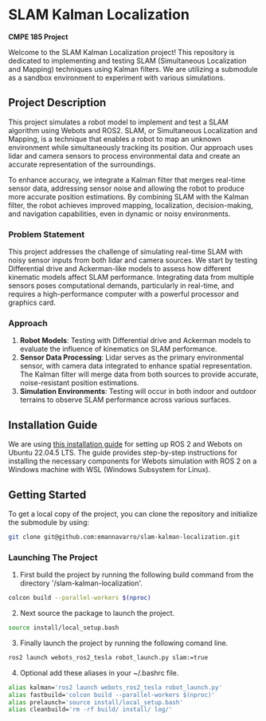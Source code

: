 # SLAM Kalman Localization

**CMPE 185 Project**

Welcome to the SLAM Kalman Localization project! This repository is dedicated to implementing and testing SLAM (Simultaneous Localization and Mapping) techniques using Kalman filters. We are utilizing a submodule as a sandbox environment to experiment with various simulations.

## Project Description

This project simulates a robot model to implement and test a SLAM algorithm using Webots and ROS2. SLAM, or Simultaneous Localization and Mapping, is a technique that enables a robot to map an unknown environment while simultaneously tracking its position. Our approach uses lidar and camera sensors to process environmental data and create an accurate representation of the surroundings.

To enhance accuracy, we integrate a Kalman filter that merges real-time sensor data, addressing sensor noise and allowing the robot to produce more accurate position estimations. By combining SLAM with the Kalman filter, the robot achieves improved mapping, localization, decision-making, and navigation capabilities, even in dynamic or noisy environments.

### Problem Statement

This project addresses the challenge of simulating real-time SLAM with noisy sensor inputs from both lidar and camera sources. We start by testing Differential drive and Ackerman-like models to assess how different kinematic models affect SLAM performance. Integrating data from multiple sensors poses computational demands, particularly in real-time, and requires a high-performance computer with a powerful processor and graphics card.

### Approach

1. **Robot Models**: Testing with Differential drive and Ackerman models to evaluate the influence of kinematics on SLAM performance.
2. **Sensor Data Processing**: Lidar serves as the primary environmental sensor, with camera data integrated to enhance spatial representation. The Kalman filter will merge data from both sources to provide accurate, noise-resistant position estimations.
3. **Simulation Environments**: Testing will occur in both indoor and outdoor terrains to observe SLAM performance across various surfaces.



## Installation Guide

We are using [this installation guide](https://docs.ros.org/en/humble/Tutorials/Advanced/Simulators/Webots/Installation-Windows.html) for setting up ROS 2 and Webots on Ubuntu 22.04.5 LTS. The guide provides step-by-step instructions for installing the necessary components for Webots simulation with ROS 2 on a Windows machine with WSL (Windows Subsystem for Linux).

## Getting Started

To get a local copy of the project, you can clone the repository and initialize the submodule by using:


```bash
git clone git@github.com:emannavarro/slam-kalman-localization.git
```
### Launching The Project 
 1. First build the project by running the following build command from the directory '/slam-kalman-localization'.
 ```bash
 colcon build --parallel-workers $(nproc)
 ```
 2. Next source the package to launch the project.
 ```bash
 source install/local_setup.bash
 ```
 3. Finally launch the project by running the following comand line.
 ```bash
 ros2 launch webots_ros2_tesla robot_launch.py slam:=true
 ```
4. Optional add these aliases in your ~/.bashrc file.
```bash
alias kalman='ros2 launch webots_ros2_tesla robot_launch.py'
alias fastbuild='colcon build --parallel-workers $(nproc)'
alias prelaunch='source install/local_setup.bash'
alias cleanbuild='rm -rf build/ install/ log/'
 ```

